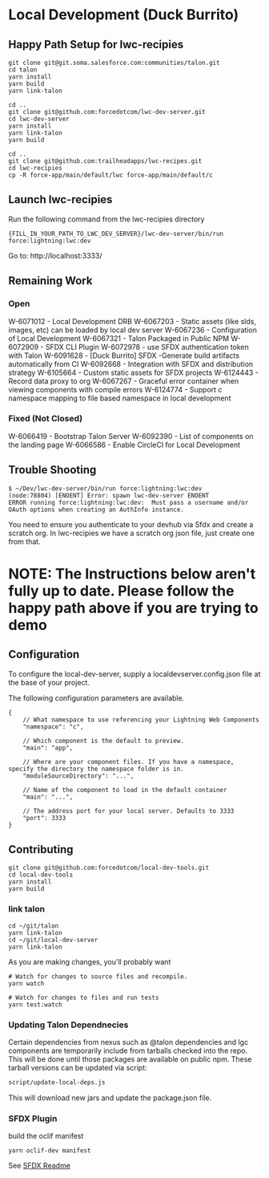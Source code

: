 # Local Development (Duck Burrito)

## Happy Path Setup for lwc-recipies

```
git clone git@git.soma.salesforce.com:communities/talon.git
cd talon
yarn install
yarn build
yarn link-talon

cd ..
git clone git@github.com:forcedotcom/lwc-dev-server.git
cd lwc-dev-server
yarn install
yarn link-talon
yarn build

cd ..
git clone git@github.com:trailheadapps/lwc-recipes.git
cd lwc-recipies
cp -R force-app/main/default/lwc force-app/main/default/c
```

## Launch lwc-recipies
Run the following command from the lwc-recipies directory
```
{FILL_IN_YOUR_PATH_TO_LWC_DEV_SERVER}/lwc-dev-server/bin/run force:lightning:lwc:dev
```

Go to: http://localhost:3333/

## Remaining Work

### Open 
W-6071012 - Local Development DRB
W-6067203 - Static assets (like slds, images, etc) can be loaded by local dev server
W-6067236 - Configuration of Local Development
W-6067321 - Talon Packaged in Public NPM
W-6072909 - SFDX CLI Plugin
W-6072978 - use SFDX authentication token with Talon
W-6091628 - [Duck Burrito] SFDX -Generate build artifacts automatically from CI
W-6092668 - Integration with SFDX and distribution strategy
W-6105664 - Custom static assets for SFDX projects
W-6124443 - Record data proxy to org
W-6067267 - Graceful error container when viewing components with compile errors
W-6124774 - Support c namespace mapping to file based namespace in local development

### Fixed (Not Closed)
W-6066419 - Bootstrap Talon Server
W-6092390 - List of components on the landing page
W-6066586 - Enable CircleCI for Local Development



## Trouble Shooting

```
$ ~/Dev/lwc-dev-server/bin/run force:lightning:lwc:dev
(node:78804) [ENOENT] Error: spawn lwc-dev-server ENOENT
ERROR running force:lightning:lwc:dev:  Must pass a username and/or OAuth options when creating an AuthInfo instance.
```

You need to ensure you authenticate to your devhub via Sfdx and create a scratch org.
In lwc-recipies we have a scratch org json file, just create one from that.


# NOTE: The Instructions below aren't fully up to date. Please follow the happy path above if you are trying to demo

## Configuration
To configure the local-dev-server, supply a localdevserver.config.json file at the base of your project.

The following configuration parameters are available.

```json5
{
    // What namespace to use referencing your Lightning Web Components
    "namespace": "c",

    // Which component is the default to preview.
    "main": "app", 

    // Where are your component files. If you have a namespace, specify the directory the namespace folder is in.
    "moduleSourceDirectory": "...", 

    // Name of the component to load in the default container
    "main": "...",

    // The address port for your local server. Defaults to 3333
    "port": 3333
}
```

## Contributing

```console
git clone git@github.com:forcedotcom/local-dev-tools.git
cd local-dev-tools
yarn install
yarn build
```

### link talon

```console
cd ~/git/talon
yarn link-talon
cd ~/git/local-dev-server
yarn link-talon
```

As you are making changes, you'll probably want 

```console
# Watch for changes to source files and recompile.
yarn watch

# Watch for changes to files and run tests
yarn test:watch
```

### Updating Talon Dependnecies

Certain dependencies from nexus such as @talon dependencies and lgc components are temporarily include from tarballs checked into the repo. This will be done until those packages are available on public npm. These tarball versions can be updated via script:

```bash
script/update-local-deps.js
```

This will download new jars and update the package.json file.


### SFDX Plugin

build the oclif manifest
```console
yarn oclif-dev manifest
```

See [SFDX Readme](SFDX_plugin.md)
